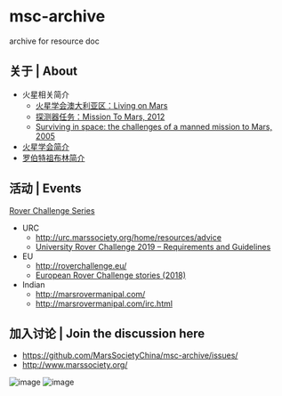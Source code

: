 # msc-archive
archive for resource doc

## 关于 | About

* 火星相关简介
  * [火星学会澳大利亚区：Living on Mars](https://marssociety.org.au/sites/default/files/library/Living_on_Mars.ppt)
  * [探测器任务：Mission To Mars, 2012](https://www.millermicro.com/MissionToMars.ppt)
  * [Surviving in space: the challenges of a manned mission to  Mars, 2005](http://personalpages.to.infn.it/~solano/WWW/spazio/)
* [火星学会简介](https://github.com/MarsSocietyChina/msc-archive/issues/9)
* [罗伯特祖布林简介](https://github.com/MarsSocietyChina/msc-archive/blob/master/%E7%BD%97%E4%BC%AF%E7%89%B9%C2%B7%E7%A5%96%E6%9F%8F%E6%9E%97%E5%8D%9A%E5%A3%AB-Dr.RobertZubrin-%E7%AE%80%E4%BB%8B.md)

## 活动 | Events

[Rover Challenge Series](http://rcs.marssociety.org)
* URC
  * http://urc.marssociety.org/home/resources/advice
  * [University Rover Challenge 2019 – Requirements and Guidelines](https://7aec5dcb-a-3f6a8980-s-sites.googlegroups.com/a/marssociety.org/urc/files/University%20Rover%20Challenge%20Rules%202019.pdf?attachauth=ANoY7conR15HAcWNWiLdPu_LSrMiUbTGrhhHMCLkQo1PTx_7U1jWPRpIZfKzKwDMStd8IG6mqoOUlrQQDkqZKT-nXO8Ji4tADgLs3Eg96Ccbsp__A4US3MoQFuLKjyJWyRopoSAxSShFKvy95cvsOWklvMYu_QmofNghw0B9qb9vXrnIRfu_pfuQ66L2Z26THCsz234TuEV2JzLKJTPBXtSIhqRQ2cbSAEDYghCUjUKkSdFEJDBQkf-1efaZQS3uocW-1ETVbUIy&attredirects=0)
* EU
  * http://roverchallenge.eu/
  * [European Rover Challenge stories (2018)](https://www.youtube.com/watch?v=DwlhqijfDC4)
* Indian
  * http://marsrovermanipal.com/
  * http://marsrovermanipal.com/irc.html

## 加入讨论 | Join the discussion here
* https://github.com/MarsSocietyChina/msc-archive/issues/
* http://www.marssociety.org/

![image](https://user-images.githubusercontent.com/1320252/51013779-4ef25b00-159f-11e9-8a84-129c039a5507.png)
![image](https://user-images.githubusercontent.com/1320252/51014364-36377480-15a2-11e9-9724-0ad7bb585856.png)
